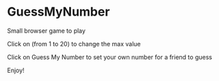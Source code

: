 # GuessMyNumber
Small browser game to play

Click on (from 1 to 20) to change the max value

Click on Guess My Number to set your own number for a friend to guess

Enjoy!
